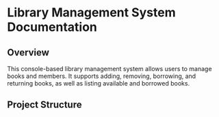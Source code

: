 # Library Management System Documentation

## Overview

This console-based library management system allows users to manage books and members. It supports adding, removing, borrowing, and returning books, as well as listing available and borrowed books.

## Project Structure

